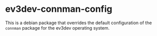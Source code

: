 ev3dev-connman-config
=====================

This is a debian package that overrides the default configuration of the
`connman` package for the ev3dev operating system.
